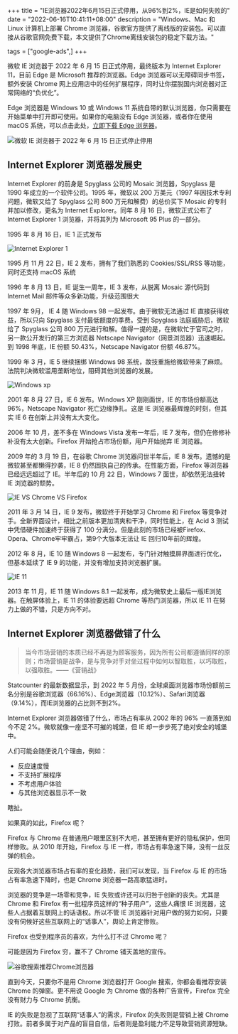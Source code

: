+++
title = "IE浏览器2022年6月15日正式停用，从96%到2%，IE是如何失败的"
date = "2022-06-16T10:41:11+08:00"
description = "Windows、Mac 和 Linux 计算机上部署 Chrome 浏览器，谷歌官方提供了离线版的安装包。可以直接从谷歌官网免费下载，本文提供了Chrome离线安装包的稳定下载方法。"

tags = ["google-ads",]
+++

微软 IE 浏览器于 2022 年 6 月 15 日正式停用，最终版本为 Internet Explorer 11，目前 Edge 是 Microsoft 推荐的浏览器。Edge 浏览器可以无障碍同步书签，额外安装 Chrome 网上应用店中的任何扩展程序，同时让你摆脱国内浏览器对正常网络的“负优化”。

Edge 浏览器是 Windows 10 或 Windows 11 系统自带的默认浏览器，你只需要在开始菜单中打开即可使用。如果你的电脑没有 Edge 浏览器，或者你在使用 macOS 系统，可以点击此处，[立即下载 Edge 浏览器](https://www.microsoft.com/zh-cn/edge#evergreen)。
<!--more-->

![微软 IE 浏览器于 2022 年 6 月 15 日正式停止停用](/images/2022/0615-微软IE浏览器2022年6月15日正式停用.png)

## Internet Explorer 浏览器发展史

Internet Explorer 的前身是 Spyglass 公司的 Mosaic 浏览器，Spyglass 是 1990 年成立的一个软件公司。1995 年，微软以 200 万美元（1997 年因技术专利问题，微软又给了 Spyglass 公司 800 万元和解费）的总价买下 Mosaic 的专利并加以修改，更名为 Internet Explorer。同年 8 月 16 日，微软正式公布了 Internet Explorer 1 浏览器，并将其列为 Microsoft 95 Plus 的一部分。

1995 年 8 月 16 日，IE 1 正式发布

![Internet Explorer 1](/images/2022/0615-ie-1.0.png)

1995 月 11 月 22 日，IE 2 发布，拥有了我们熟悉的 Cookies/SSL/RSS 等功能，同时还支持 macOS 系统

1996 年 8 月 13 日，IE 诞生一周年，IE 3 发布，从脱离 Mosaic 源代码到 Internet Mail 邮件等众多新功能，升级范围很大

1997 年 9月， IE 4 随 Windows 98 一起发布。由于微软无法通过 IE 直接获得收益，所以只向 Spyglass 支付最低额度的季费。受到 Spyglass 法庭威胁后，微软给了 Spyglass 公司 800 万元进行和解。值得一提的是，在微软忙于官司之时，另一款公开发行的第三方浏览器 Netscape Navigator（网景浏览器）迅速崛起。到 1998 年底，IE 份额 50.43%，Netscape Navigator 份额 46.87%。

1999 年 3 月，IE 5 继续捆绑 Windows 98 系统，故技重施给微软带来了麻烦。法院判决微软滥用垄断地位，阻碍其他浏览器的发展。

![Windows xp](/images/2022/0615-windows-xp.jpg)

2001 年 8 月 27 日，IE 6 发布。Windows XP 刚刚面世，IE 的市场份额高达 96%，Netscape Navigator 死亡边缘挣扎。这是 IE 浏览器最辉煌的时刻，但其实 IE 6 在创新上并没有太大变化。

2006 年 10 月，差不多在 Windows Vista 发布一年后，IE 7 发布，但仍在修修补补没有太大创新。Firefox 开始抢占市场份额，用户开始抛弃 IE 浏览器。

2009 年的 3 月 19 日，在谷歌 Chrome 浏览器问世半年后，IE 8 发布。遗憾的是微软甚至都懒得抄袭，IE 8 仍然固执自己的传承。在性能方面，Firefox 等浏览器已经远远超过了 IE。半年后的 10 月 22 日，Windows 7 面世，却依然无法扭转 IE 浏览器的颓势。

![IE VS Chrome VS Firefox](/images/2022/0615-ie-chrome-firefox.jpg)

2011 年 3 月 14 日，IE 9 发布，微软终于开始学习 Chrome 和 Firefox 等竞争对手。全新界面设计，相比之前版本更加清爽和干净，同时性能上，在 Acid 3 测试中凭借硬件加速终于获得了 100 分满分。但是此刻的市场已经被Firefox、Opera、Chrome牢牢霸占，第9个大版本无法让 IE 回归10年前的辉煌。

2012 年 8 月，IE 10 随 Windows 8 一起发布，专门针对触摸屏界面进行优化，但基本延续了 IE 9 的功能，并没有增加支持浏览器扩展。

![IE 11](/images/2022/0615-ie-11.jpg)

2013 年 11 月，IE 11 随 Windows 8.1 一起发布，成为微软史上最后一版IE浏览器。在触屏体验上，IE 11 的体验要远超 Chrome 等热门浏览器，所以 IE 11 在努力上做的不错，只是方向不对。

## Internet Explorer 浏览器做错了什么

> 当今市场营销的本质已经不再是为顾客服务，因为所有公司都遵循同样的原则；市场营销是战争，是与竞争对手对垒过程中如何以智取胜，以巧取胜，以强取胜。——《营销战》

Statcounter 的最新数据显示，到 2022 年 5 月份，全球桌面浏览器市场份额前三名分别是谷歌浏览器（66.16%）、Edge浏览器（10.12%）、Safari浏览器（9.14%），而IE浏览器的占比则不到2%。

Internet Explorer 浏览器做错了什么，市场占有率从 2002 年的 96% 一直落到如今不足 2%。微软就像一座坚不可摧的城堡，但 IE 却一步步死了绝对安全的城堡中。

人们可能会随便说几个理由，例如：

* 反应速度慢
* 不支持扩展程序
* 不考虑用户体验
* 与其他浏览器显示不一致

瞎扯。

如果真的如此，Firefox 呢？

Firefox 与 Chrome 在普通用户眼里区别不大吧，甚至拥有更好的隐私保护，但同样惨败。从 2010 年开始，Firefox 与 IE 一样，市场占有率急速下降，没有一丝反弹的机会。

反观各大浏览器市场占有率的变化趋势，我们可以发现，当 Firefox 与 IE 的市场占有率急速下降时，也是 Chrome 浏览器一路高歌猛进时。

浏览器的竞争是一场零和竞争，IE 失败或许还可以归咎于创新的丧失。尤其是 Chrome 和 Firefox 有一批程序员这样的“种子用户”，这些人痛恨 IE 浏览器，这些人占据着互联网上的话语权。所以不管 IE 浏览器针对用户做的努力如何，只要没有伺候好这些互联网上的“话事人”，舆论上肯定惨败。

Firefox 也受到程序员的喜欢，为什么打不过 Chrome 呢？

可能是因为 Firefox 穷，赢不了 Chrome 铺天盖地的宣传。

![谷歌搜索推荐Chrome浏览器](/images/2022/0615-谷歌搜索推荐Chrome浏览器.jpg)

直到今天，只要你不是用 Chrome 浏览器打开 Google 搜索，你都会看推荐安装 Chrome 的弹窗。更不用说 Google 为 Chrome 做的各种广告宣传，Firefox 完全没有财力与 Chrome 抗衡。

IE 的失败是忽视了互联网“话事人”的需求，Firefox 的失败则是营销上被 Chrome 打败。前者多属于对产品的盲目自信，后者则是盈利能力不足导致营销资源短缺。